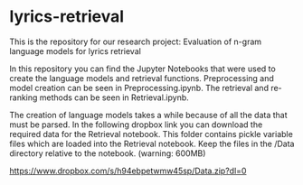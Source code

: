 # lyrics-retrieval
This is the repository for our research project: Evaluation of n-gram language models for lyrics retrieval

In this repository you can find the Jupyter Notebooks that were used to create the language models and retrieval functions. Preprocessing and model creation can be seen in Preprocessing.ipynb. The retrieval and re-ranking methods can be seen in Retrieval.ipynb. 

The creation of language models takes a while because of all the data that must be parsed. In the following dropbox link you can download the required data for the Retrieval notebook. This folder contains pickle variable files which are loaded into the Retrieval notebook. Keep the files in the /Data directory relative to the notebook. (warning: 600MB)

https://www.dropbox.com/s/h94ebpetwmw45sp/Data.zip?dl=0
